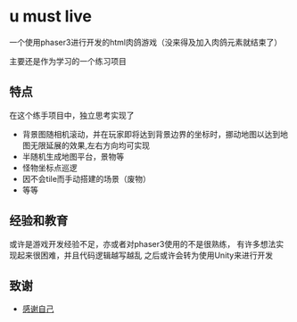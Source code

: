 
# u must live

一个使用phaser3进行开发的html肉鸽游戏（没来得及加入肉鸽元素就结束了）

主要还是作为学习的一个练习项目




## 特点

在这个练手项目中，独立思考实现了

- 背景图随相机滚动，并在玩家即将达到背景边界的坐标时，挪动地图以达到地图无限延展的效果,左右方向均可实现
- 半随机生成地图平台，景物等
- 怪物坐标点巡逻
- 因不会tile而手动搭建的场景（废物）
- 等等


## 经验和教育

或许是游戏开发经验不足，亦或者对phaser3使用的不是很熟练，
有许多想法实现起来很困难，并且代码逻辑越写越乱
之后或许会转为使用Unity来进行开发

## 致谢

 - [感谢自己](http://yanns.cn)

